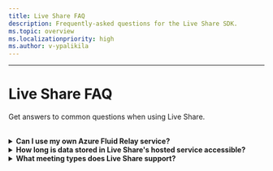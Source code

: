 ```yaml
---
title: Live Share FAQ
description: Frequently-asked questions for the Live Share SDK.
ms.topic: overview
ms.localizationpriority: high
ms.author: v-ypalikila
---
```


---

# Live Share FAQ

Get answers to common questions when using Live Share.<br>

<br>

<details>

<summary><b>Can I use my own Azure Fluid Relay service?</b></summary>

Yes! When constructing the `TeamsFluidClient` class, you can define your own `AzureConnectionConfig`. Live Share will still associate containers you create with meetings, but you will need to create your own Azure `ITokenProvider` to sign tokens for your containers and regional requirements. You can learn more by reading the Azure Fluid Relay [documentation](https://docs.microsoft.com/azure/azure-fluid-relay/).

<br>

</details>

<details>

<summary><b>How long is data stored in Live Share's hosted service accessible?</b></summary>

Any data sent or stored through Fluid containers created by Live Share's hosted Azure Fluid Relay service is accessible for 24 hours. If you want to persist data beyond 24 hours, you can replace our hosted Azure Fluid Relay service with your own. Alternatively, you can use your own storage provider in parallel to Live Share's hosted service.

<br>

</details>

<details>

<summary><b>What meeting types does Live Share support?</b></summary>

At this time, only scheduled meetings are supported and all participants must be on the meeting calendar. Support for other meeting types – including one-on-one calls, group calls, and meet now – are coming soon.

<br>

</details>
